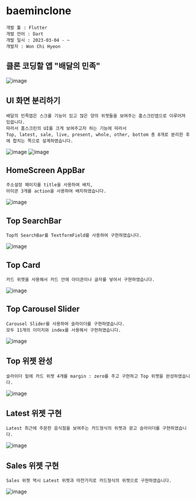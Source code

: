 # baeminclone

```
개발 툴 : Flutter
개발 언어 : Dart
개발 일시 : 2023-03-04 - ~ 
개발자 : Won Chi Hyeon
```

## 클론 코딩할 앱 "배달의 민족"
![image](https://user-images.githubusercontent.com/58906858/222881300-d7f96532-26cc-432f-b816-9e8c4fc30f4a.png)

## UI 화면 분리하기
```
배달의 민족앱은 스크롤 기능이 있고 많은 양의 위젯들을 보여주는 홈스크린앱으로 이루어져 있씁니다.
따라서 홈스크린의 UI를 크게 보여주고자 하는 기능에 따라서
Top, latest, sale, live, present, whole, other, bottom 총 8개로 분리한 후에 합치는 쪽으로 설계하였습니다.
```
![image](https://user-images.githubusercontent.com/58906858/222881982-bd3c5809-ff35-4702-bd3f-db81aef58f1f.png)
![image](https://user-images.githubusercontent.com/58906858/222881994-ce24fa2d-0509-487f-a8fc-e631af14f000.png)

## HomeScreen AppBar
```
주소설정 페이지를 title을 사용하여 배치,
아이콘 3개를 action을 사용하여 배치하였습니다.
```
![image](https://user-images.githubusercontent.com/58906858/222883543-f00ff4f4-476b-4cf4-8a21-66da6405d2a7.png)

## Top SearchBar
```
Top의 SearchBar를 TextformField를 사용하여 구현하였습니다.
```
![image](https://user-images.githubusercontent.com/58906858/222918868-3ce2512c-cc4c-483d-a033-0377d384acae.png)

## Top Card
```
카드 위젯을 사용해서 카드 안에 아이콘이나 글자를 넣어서 구현하였습니다.
```
![image](https://user-images.githubusercontent.com/58906858/222920279-378dc0ac-1fdd-45d8-a422-276009adc050.png)

## Top Carousel Slider
```
Carousel Slider를 사용하여 슬라이더를 구현하였습니다.
모두 11개의 이미지와 index를 사용해서 구현하였습니다.
```
![image](https://user-images.githubusercontent.com/58906858/222922213-8495ebaa-604c-45d8-909d-17f4e6dddd7f.png)

## Top 위젯 완성
```
슬라이더 밑에 카드 위젯 4개를 margin : zero를 주고 구현하고 Top 위젯을 완성하였습니다.
```
![image](https://user-images.githubusercontent.com/58906858/222923547-dfe68675-bfde-4c0d-8f88-9a2097cdd565.png)

## Latest 위젯 구현
```
Latest 최근에 주문한 음식점을 보여주는 카드형식의 위젯과 광고 슬라이더를 구현하였습니다.
```
![image](https://user-images.githubusercontent.com/58906858/224534129-6e3098a7-43d4-4aaa-b601-33bbd677a649.png)

## Sales 위젯 구현
```
Sales 위젯 역시 Latest 위젯과 마찬가지로 카드형식의 위젯으로 구현하였습니다.
```
![image](https://user-images.githubusercontent.com/58906858/224535517-e0f19547-da8e-403c-b8dd-da0eb0912ec3.png)

